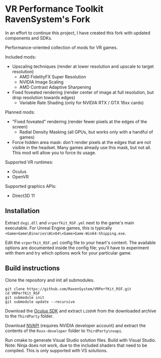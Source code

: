 VR Performance Toolkit RavenSystem's Fork
=========================================

In an effort to continue this project, I have created this fork with updated components and SDKs.

Performance-oriented collection of mods for VR games.

Included mods:

* Upscaling techniques (render at lower resolution and upscale to target resolution)
  * AMD FidelityFX Super Resolution
  * NVIDIA Image Scaling
  * AMD Contrast Adaptive Sharpening
* Fixed foveated rendering (render center of image at full resolution, but drop resolution towards edges)
  * Variable Rate Shading (only for NVIDIA RTX / GTX 16xx cards)

Planned mods:

* "Fixed foveated" rendering (render fewer pixels at the edges of the screen)
  * Radial Density Masking (all GPUs, but works only with a handful of games)
* Force hidden area mask: don't render pixels at the edges that are not visible in the headset.
  Many games already use this mask, but not all. This mod will allow you to force its usage.

Supported VR runtimes:

* Oculus
* OpenVR

Supported graphics APIs:

* Direct3D 11

## Installation

Extract `dxgi.dll` and `vrperfkit_RSF.yml` next to the game's main executable.
For Unreal Engine games, this is typically `<Game>Game\Binaries\Win64\<Game>Game-Win64-Shipping.exe`.

Edit the `vrperfkit_RSF.yml` config file to your heart's content. The available options are
documented inside the config file; you'll have to experiment with them and try which options
work for your particular game.

## Build instructions

Clone the repository and init all submodules.

```
git clone https://github.com/RavenSystem/VRPerfKit_RSF.git
cd VRPerfKit_RSF
git submodule init
git submodule update --recursive
```

Download the [Oculus SDK](https://developer.oculus.com/downloads/package/oculus-sdk-for-windows)
and extract `LibOVR` from the downloaded archive to the `ThirdParty` folder.

Download [NVAPI](https://developer.nvidia.com/nvapi) (requires NVIDIA developer account) and extract
the contents of the `Rxxx-developer` folder to `ThirdParty\nvapi`.

Run cmake to generate Visual Studio solution files. Build with Visual Studio. Note: Ninja does not work,
due to the included shaders that need to be compiled. This is only supported with VS solutions.
